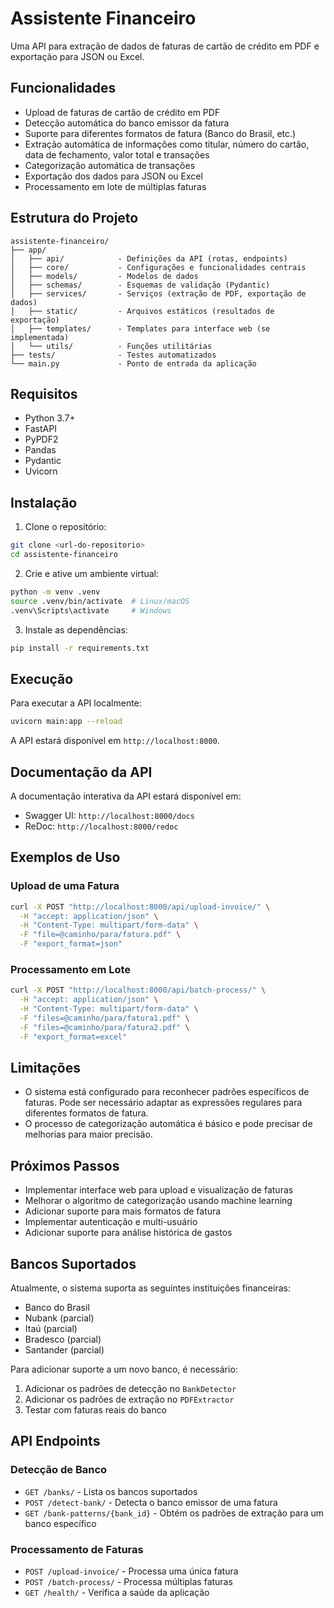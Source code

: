 # Assistente Financeiro

Uma API para extração de dados de faturas de cartão de crédito em PDF e exportação para JSON ou Excel.

## Funcionalidades

- Upload de faturas de cartão de crédito em PDF
- Detecção automática do banco emissor da fatura
- Suporte para diferentes formatos de fatura (Banco do Brasil, etc.)
- Extração automática de informações como titular, número do cartão, data de fechamento, valor total e transações
- Categorização automática de transações
- Exportação dos dados para JSON ou Excel
- Processamento em lote de múltiplas faturas

## Estrutura do Projeto

```
assistente-financeiro/
├── app/
│   ├── api/            - Definições da API (rotas, endpoints)
│   ├── core/           - Configurações e funcionalidades centrais
│   ├── models/         - Modelos de dados
│   ├── schemas/        - Esquemas de validação (Pydantic)
│   ├── services/       - Serviços (extração de PDF, exportação de dados)
│   ├── static/         - Arquivos estáticos (resultados de exportação)
│   ├── templates/      - Templates para interface web (se implementada)
│   └── utils/          - Funções utilitárias
├── tests/              - Testes automatizados
└── main.py             - Ponto de entrada da aplicação
```

## Requisitos

- Python 3.7+
- FastAPI
- PyPDF2
- Pandas
- Pydantic
- Uvicorn

## Instalação

1. Clone o repositório:
```bash
git clone <url-do-repositorio>
cd assistente-financeiro
```

2. Crie e ative um ambiente virtual:
```bash
python -m venv .venv
source .venv/bin/activate  # Linux/macOS
.venv\Scripts\activate     # Windows
```

3. Instale as dependências:
```bash
pip install -r requirements.txt
```

## Execução

Para executar a API localmente:

```bash
uvicorn main:app --reload
```

A API estará disponível em `http://localhost:8000`.

## Documentação da API

A documentação interativa da API estará disponível em:

- Swagger UI: `http://localhost:8000/docs`
- ReDoc: `http://localhost:8000/redoc`

## Exemplos de Uso

### Upload de uma Fatura

```bash
curl -X POST "http://localhost:8000/api/upload-invoice/" \
  -H "accept: application/json" \
  -H "Content-Type: multipart/form-data" \
  -F "file=@caminho/para/fatura.pdf" \
  -F "export_format=json"
```

### Processamento em Lote

```bash
curl -X POST "http://localhost:8000/api/batch-process/" \
  -H "accept: application/json" \
  -H "Content-Type: multipart/form-data" \
  -F "files=@caminho/para/fatura1.pdf" \
  -F "files=@caminho/para/fatura2.pdf" \
  -F "export_format=excel"
```

## Limitações

- O sistema está configurado para reconhecer padrões específicos de faturas. Pode ser necessário adaptar as expressões regulares para diferentes formatos de fatura.
- O processo de categorização automática é básico e pode precisar de melhorias para maior precisão.

## Próximos Passos

- Implementar interface web para upload e visualização de faturas
- Melhorar o algoritmo de categorização usando machine learning
- Adicionar suporte para mais formatos de fatura
- Implementar autenticação e multi-usuário
- Adicionar suporte para análise histórica de gastos

## Bancos Suportados

Atualmente, o sistema suporta as seguintes instituições financeiras:

- Banco do Brasil
- Nubank (parcial)
- Itaú (parcial)
- Bradesco (parcial)
- Santander (parcial)

Para adicionar suporte a um novo banco, é necessário:

1. Adicionar os padrões de detecção no `BankDetector`
2. Adicionar os padrões de extração no `PDFExtractor`
3. Testar com faturas reais do banco

## API Endpoints

### Detecção de Banco
- `GET /banks/` - Lista os bancos suportados
- `POST /detect-bank/` - Detecta o banco emissor de uma fatura
- `GET /bank-patterns/{bank_id}` - Obtém os padrões de extração para um banco específico

### Processamento de Faturas
- `POST /upload-invoice/` - Processa uma única fatura
- `POST /batch-process/` - Processa múltiplas faturas
- `GET /health/` - Verifica a saúde da aplicação
